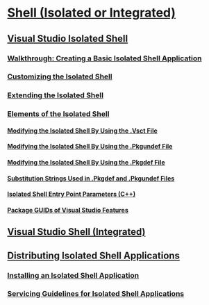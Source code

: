 # [Shell (Isolated or Integrated)](../shell-isolated-or-integrated.md)
## [Visual Studio Isolated Shell](../visual-studio-isolated-shell.md)
### [Walkthrough: Creating a Basic Isolated Shell Application](../walkthrough-creating-a-basic-isolated-shell-application.md)
### [Customizing the Isolated Shell](../customizing-the-isolated-shell.md)
### [Extending the Isolated Shell](../extending-the-isolated-shell.md)
### [Elements of the Isolated Shell](../elements-of-the-isolated-shell.md)
#### [Modifying the Isolated Shell By Using the .Vsct File](../modifying-the-isolated-shell-by-using-the-dot-vsct-file.md)
#### [Modifying the Isolated Shell By Using the .Pkgundef File](../modifying-the-isolated-shell-by-using-the-dot-pkgundef-file.md)
#### [Modifying the Isolated Shell By Using the .Pkgdef File](../modifying-the-isolated-shell-by-using-the-dot-pkgdef-file.md)
#### [Substitution Strings Used in .Pkgdef and .Pkgundef Files](../substitution-strings-used-in-dot-pkgdef-and-dot-pkgundef-files.md)
#### [Isolated Shell Entry Point Parameters (C++)](../isolated-shell-entry-point-parameters-cpp.md)
#### [Package GUIDs of Visual Studio Features](../package-guids-of-visual-studio-features.md)
## [Visual Studio Shell (Integrated)](../visual-studio-shell-integrated.md)
## [Distributing Isolated Shell Applications](../distributing-isolated-shell-applications.md)
### [Installing an Isolated Shell Application](../installing-an-isolated-shell-application.md)
### [Servicing Guidelines for Isolated Shell Applications](../servicing-guidelines-for-isolated-shell-applications.md)
